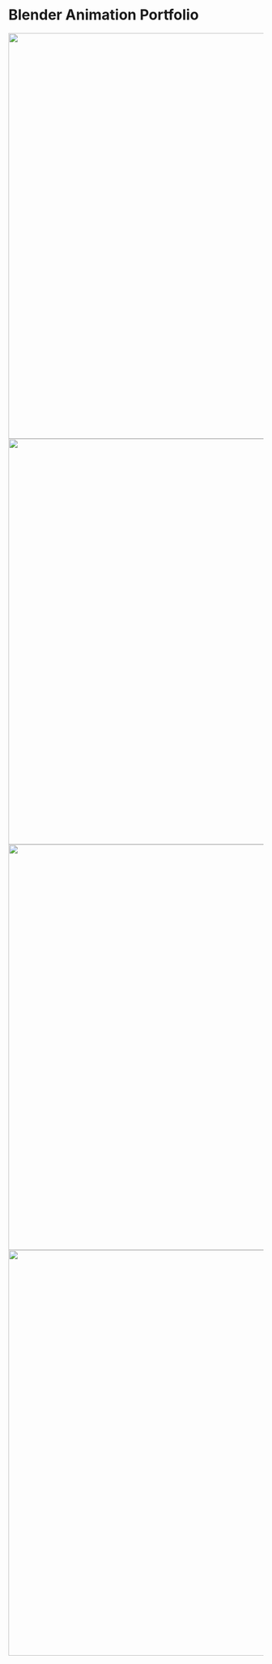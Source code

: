 # Blender Animation Portfolio
<img width="800px" src="blender_gifs/rain.gif"></img>
<img width="800px" src="blender_gifs/spiral.gif"></img>
<img width="800px" src="blender_gifs/donut.gif"></img>
<img width="800px" src="blender_gifs/lamp.gif"></img>
